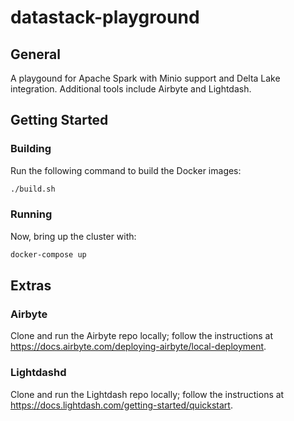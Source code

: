 # datastack-playground


## General

A playgound for Apache Spark with Minio support and Delta Lake integration. Additional tools include Airbyte and Lightdash.

## Getting Started

### Building

Run the following command to build the Docker images:
```bash
./build.sh
```

### Running

Now, bring up the cluster with:
```bash
docker-compose up
```

## Extras

### Airbyte

Clone and run the Airbyte repo locally; follow the instructions at https://docs.airbyte.com/deploying-airbyte/local-deployment.

### Lightdashd

Clone and run the Lightdash repo locally; follow the instructions at https://docs.lightdash.com/getting-started/quickstart.
